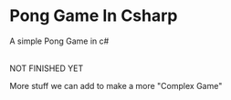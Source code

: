 # Pong Game In Csharp
A simple Pong Game in c#

<br> NOT FINISHED YET<br/>

More stuff we can add to make a more "Complex Game"